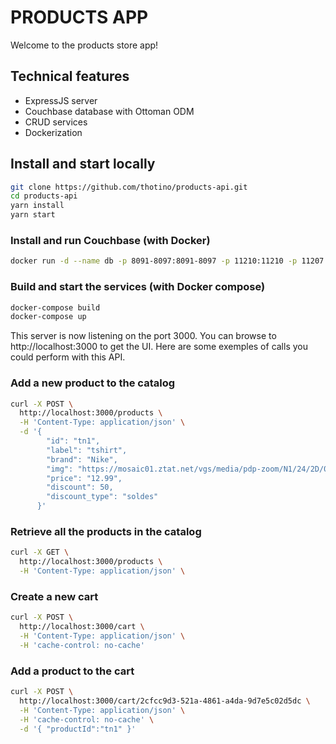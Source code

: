 # PRODUCTS APP
Welcome to the products store app!
## Technical features
* ExpressJS server
* Couchbase database with Ottoman ODM
* CRUD services
* Dockerization

## Install and start locally
```sh
git clone https://github.com/thotino/products-api.git
cd products-api
yarn install
yarn start
```

### Install and run Couchbase (with Docker)
```sh
docker run -d --name db -p 8091-8097:8091-8097 -p 11210:11210 -p 11207:11207 -p 18091-18095:18091-18095 -p 18096:18096 -p 18097:18097 couchbase

```
### Build and start the services (with Docker compose)
```sh
docker-compose build
docker-compose up
```
This server is now listening on the port 3000. You can browse to http://localhost:3000 to get the UI.
Here are some exemples of calls you could perform with this API.
### Add a new product to the catalog

```sh
curl -X POST \
  http://localhost:3000/products \
  -H 'Content-Type: application/json' \
  -d '{
        "id": "tn1",
        "label": "tshirt",
        "brand": "Nike",
        "img": "https://mosaic01.ztat.net/vgs/media/pdp-zoom/N1/24/2D/0E/JK/12/N1242D0EJ-K12@21.jpg",
        "price": "12.99",
        "discount": 50,
        "discount_type": "soldes"
      }'
```

### Retrieve all the products in the catalog
```sh
curl -X GET \
  http://localhost:3000/products \
  -H 'Content-Type: application/json' \
```

### Create a new cart
```sh
curl -X POST \
  http://localhost:3000/cart \
  -H 'Content-Type: application/json' \
  -H 'cache-control: no-cache'
```

### Add a product to the cart
```sh
curl -X POST \
  http://localhost:3000/cart/2cfcc9d3-521a-4861-a4da-9d7e5c02d5dc \
  -H 'Content-Type: application/json' \
  -H 'cache-control: no-cache' \
  -d '{ "productId":"tn1" }'
```